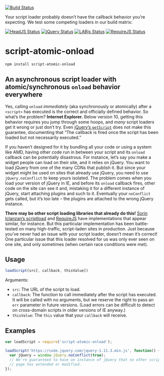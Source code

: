 [![Build Status][trav_img]][trav_site]

Your script loader probably doesn’t have the callback behavior you’re expecting.
We test some competing loaders in our build matrix:

[![HeadJS Status][headjs_img]][trav_site]
[![jQuery Status][jquery_img]][trav_site]
[![LABjs Status][labjs_img]][trav_site]
[![RequireJS Status][requirejs_img]][trav_site]

# script-atomic-onload

```bash
npm install script-atomic-onload
```

## An asynchronous script loader with atomic/synchronous `onload` behavior everywhere

Yes, calling `onload` *immediately* (aka synchronously or atomically) after a
`<script>` has executed is the correct and officially defined behavior. So
what’s the problem? **Internet Explorer.** Below version 10, getting this
behavior requires you jump through some hoops, and *many* script loaders get it
wrong or just don’t try. Even [jQuery’s `getScript`](https://api.jquery.com/jquery.getscript/)
does not make this guarantee, documenting that “The callback is fired once the
script has been loaded but not necessarily executed.”

If you haven’t designed for it by bundling all your code or using a system
like AMD, having other code run in between your script and its `onload`
callback can be potentially disastrous. For instance, let’s say you make a
widget people can load on their site, and it relies on jQuery. You want to load
jQuery from one of the many CDNs that publish it. But since your widget might
be used on sites that already use jQuery, you need to use `jQuery.noConflict` to
keep yours isolated. The problem comes when you load your version of jQuery in
IE, and before its `onload` callback fires, other code on the site can see it
and, mistaking it for a different instance of jQuery, start attaching plugins
and such to it. Eventually your `noConflict` gets called, but it’s too late –
the plugins are attached to the wrong jQuery instance.

**There may be other script loading libraries that already do this!**
[Sorin Iclanzan’s scriptload](https://github.com/RealGeeks/scriptload) and
[RequireJS](http://requirejs.org/) have implementations that appear similar, for
instance. But this particular implementation has been battle-tested on many
high-traffic, script-laden sites in production. Just because you’ve never had
an issue with your script loader, doesn’t mean it’s correct! One particular
issue that this loader resolved for us was only ever seen on one site, and only
sometimes (when certain race conditions were met).

## Usage

```javascript
loadScript(src[, callback, thisValue])
```

Arguments:

* `src`: The URL of the script to load.
* `callback`: The function to call immediately after the script has executed. It
  will be called with no arguments, but we reserve the right to pass an `err`
  parameter in future versions. (Load errors can be difficult to detect on
  cross-domain scripts in older versions of IE anyway.)
* `thisValue`: The `this` value that your `callback` will receive.

## Examples

```javascript
var loadScript = require('script-atomic-onload');

loadScript('https://code.jquery.com/jquery-1.11.3.min.js', function() {
  var jQuery = window.jQuery.noConflict(true);
  // We’re guaranteed to have an instance of jQuery that no other script on the
  // page has extended or modified.
});
```

[trav_img]: https://img.shields.io/travis/exogen/script-atomic-onload/master.svg
[headjs_img]: http://travis-matrix.herokuapp.com/exogen/script-atomic-onload?branch=master&env=TEST_LOADER=jquery&label=HeadJS
[jquery_img]: http://travis-matrix.herokuapp.com/exogen/script-atomic-onload?branch=master&env=TEST_LOADER=headjs&label=jQuery
[labjs_img]: http://travis-matrix.herokuapp.com/exogen/script-atomic-onload?branch=master&env=TEST_LOADER=labjs&label=LABjs
[requirejs_img]: http://travis-matrix.herokuapp.com/exogen/script-atomic-onload?branch=master&env=TEST_LOADER=requirejs&label=RequireJS
[trav_site]: https://travis-ci.org/exogen/script-atomic-onload
